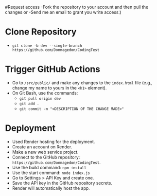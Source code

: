 #Request access
-Fork the repository to your account and then pull the changes
or
-Send me an email to grant you write access:)

# Clone Repository
- `git clone -b dev --single-branch https://github.com/Donmagedon/CodingTest`

# Trigger GitHub Actions
- Go to `/src/public/` and make any changes to the `index.html` file (e.g., change my name to yours in the `<h1>` element).
- On Git Bash, use the commands:
  - `git pull origin dev`
  - `git add .`
  - `git commit -m "<DESCRIPTION OF THE CHANGE MADE>"`

# Deployment
- Used Render hosting for the deployment.
- Create an account on Render.
- Make a new web service project.
- Connect to the GitHub repository: `https://github.com/Donmagedon/CodingTest`.
- Use the build command: `npm install`
- Use the start command: `node index.js`
- Go to Settings > API Key and create one.
- Save the API key in the GitHub repository secrets.
- Render will automatically host the app.
